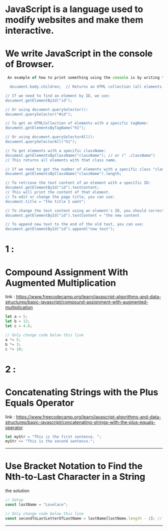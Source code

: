 # JavaScript is a language used to modify websites and make them interactive.
# We write JavaScript in the console of Browser.

```js
 An example of how to print something using the console is by writing the JavaScript code: console.log("we write here")```

  document.body.children;  // Returns an HTML collection (all elements in the body)

// If we need to find an element by ID, we use:
document.getElementById("id");

// Or using document.querySelector():
document.querySelector("#id");

// To get an HTMLCollection of elements with a specific tagName:
document.getElementsByTagName("h1"); 

// Or using document.querySelectorAll():
document.querySelectorAll("h1");

// To get elements with a specific className:
document.getElementsByClassName("className"); // or (" .className")
// This returns all elements with that class name.

// If we need to get the number of elements with a specific class "className":
document.getElementsByClassName("className").length;

// To retrieve the text content of an element with a specific ID:
document.getElementById("id").textContent;
// This will print the content of that element.
// To edit or change the page title, you can use:
document.title = "the title I want";

// To change the text content using an element's ID, you should correct the function name:
document.getElementById("id").textContent = "the new content

// To append new text to the end of the old text, you can use:
document.getElementById("id").append("new text");


```
# 1 : 
# Compound Assignment With Augmented Multiplication
link : https://www.freecodecamp.org/learn/javascript-algorithms-and-data-structures/basic-javascript/compound-assignment-with-augmented-multiplication
```js
let a = 5;
let b = 12;
let c = 4.6;

// Only change code below this line
a *= 5;
b *= 3;
c *= 10;
```
# 2 :
# Concatenating Strings with the Plus Equals Operator
link : https://www.freecodecamp.org/learn/javascript-algorithms-and-data-structures/basic-javascript/concatenating-strings-with-the-plus-equals-operator

```js
let myStr = "This is the first sentence. ";
myStr += "This is the second sentence.";
```
_____________________________________________

# Use Bracket Notation to Find the Nth-to-Last Character in a String

the solution

```js
// Setup
const lastName = "Lovelace";

// Only change code below this line
const secondToLastLetterOfLastName = lastName[lastName.length - 2]; // Change this line
```
__________________________________________________________








